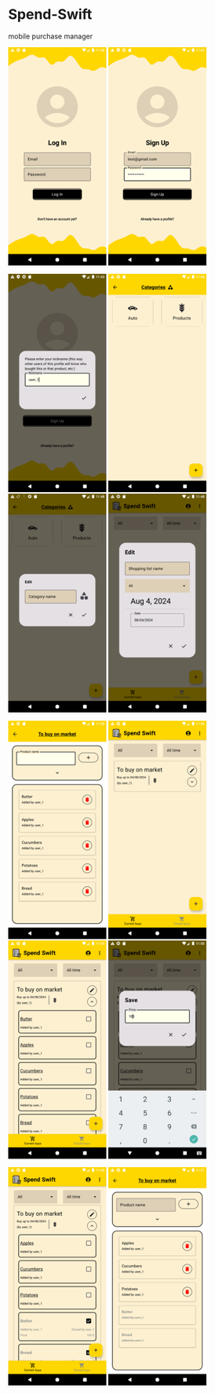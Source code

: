 # Spend-Swift
mobile purchase manager


<img src="images/1.png" width="200"/> <img src="images/2.png" width="200"/>

<img src="images/3.png" width="200"/> <img src="images/4.png" width="200"/> <img src="images/5.png" width="200"/> <img src="images/6.png" width="200"/>

<img src="images/7.png" width="200"/> <img src="images/8.png" width="200"/> <img src="images/9.png" width="200"/> <img src="images/10.png" width="200"/>

<img src="images/11.png" width="200"/> <img src="images/12.png" width="200"/>
